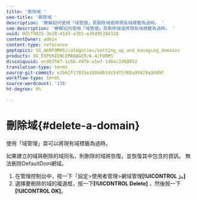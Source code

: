 ```yaml
---
title: '刪除域 '
seo-title: '刪除域 '
description: '瞭解如何使用「域管理」頁刪除域或將現有域標籤為過時。 '
seo-description: '瞭解如何使用「域管理」頁刪除域或將現有域標籤為過時。 '
uuid: 0d1f9835-3e28-41d3-a3b1-e36d95384328
contentOwner: admin
content-type: reference
geptopics: SG_AEMFORMS/categories/setting_up_and_managing_domains
products: SG_EXPERIENCEMANAGER/6.4/FORMS
discoiquuid: ec062567-1c6b-497b-a1e7-1dbac2d60852
translation-type: tm+mt
source-git-commit: e2bb2f17035e16864b1dc54f5768a99429a3dd9f
workflow-type: tm+mt
source-wordcount: '116'
ht-degree: 0%

---
```



# 刪除域{#delete-a-domain}

使用「域管理」頁可以將現有域標籤為過時。

如果建立的域與刪除的域同名，則刪除的域將恢復，並恢復其中包含的資訊。 無法刪除DefaultDom網域。

1. 在管理控制台中，按一下「設定>使用者管理>網域管理&#x200B;**[!UICONTROL 」。]**
1. 選擇要刪除的域的複選框，按一下&#x200B;**[!UICONTROL Delete]** ，然後按一下&#x200B;**[!UICONTROL OK]**。

